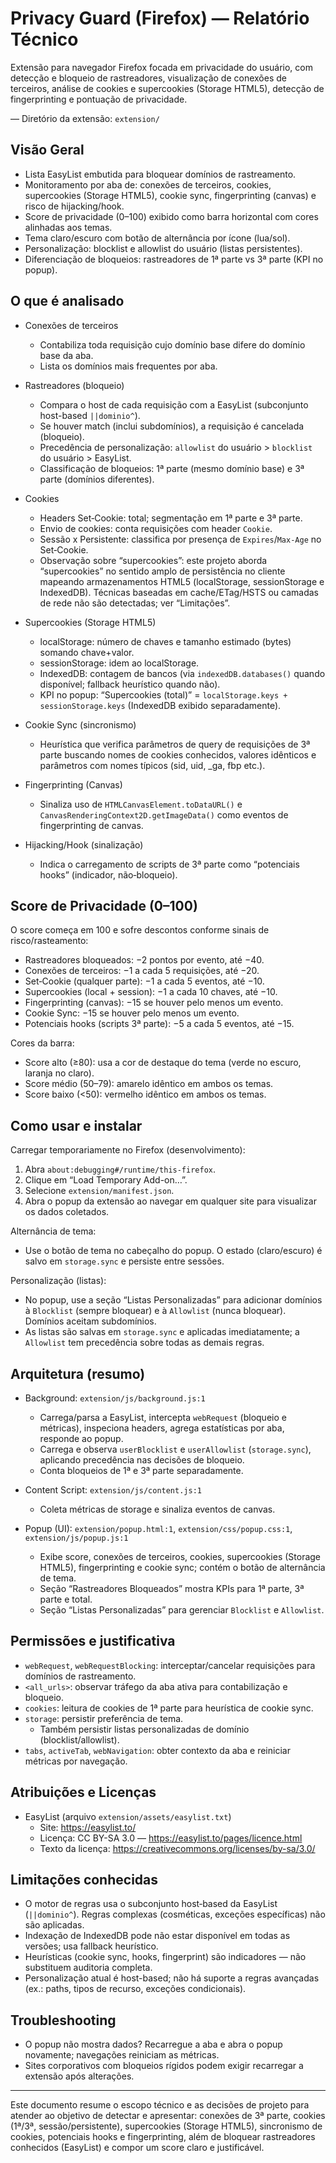 # Privacy Guard (Firefox) — Relatório Técnico

Extensão para navegador Firefox focada em privacidade do usuário, com detecção e bloqueio de rastreadores, visualização de conexões de terceiros, análise de cookies e supercookies (Storage HTML5), detecção de fingerprinting e pontuação de privacidade.

— Diretório da extensão: `extension/`

## Visão Geral

- Lista EasyList embutida para bloquear domínios de rastreamento.
- Monitoramento por aba de: conexões de terceiros, cookies, supercookies (Storage HTML5), cookie sync, fingerprinting (canvas) e risco de hijacking/hook.
- Score de privacidade (0–100) exibido como barra horizontal com cores alinhadas aos temas.
- Tema claro/escuro com botão de alternância por ícone (lua/sol).
- Personalização: blocklist e allowlist do usuário (listas persistentes).
- Diferenciação de bloqueios: rastreadores de 1ª parte vs 3ª parte (KPI no popup).

## O que é analisado

- Conexões de terceiros
  - Contabiliza toda requisição cujo domínio base difere do domínio base da aba.
  - Lista os domínios mais frequentes por aba.

- Rastreadores (bloqueio)
  - Compara o host de cada requisição com a EasyList (subconjunto host-based `||dominio^`).
  - Se houver match (inclui subdomínios), a requisição é cancelada (bloqueio).
  - Precedência de personalização: `allowlist` do usuário > `blocklist` do usuário > EasyList.
  - Classificação de bloqueios: 1ª parte (mesmo domínio base) e 3ª parte (domínios diferentes).

- Cookies
  - Headers Set‑Cookie: total; segmentação em 1ª parte e 3ª parte.
  - Envio de cookies: conta requisições com header `Cookie`.
  - Sessão x Persistente: classifica por presença de `Expires`/`Max-Age` no Set‑Cookie.
  - Observação sobre “supercookies”: este projeto aborda “supercookies” no sentido amplo de persistência no cliente mapeando armazenamentos HTML5 (localStorage, sessionStorage e IndexedDB). Técnicas baseadas em cache/ETag/HSTS ou camadas de rede não são detectadas; ver “Limitações”.

- Supercookies (Storage HTML5)
  - localStorage: número de chaves e tamanho estimado (bytes) somando chave+valor.
  - sessionStorage: idem ao localStorage.
  - IndexedDB: contagem de bancos (via `indexedDB.databases()` quando disponível; fallback heurístico quando não).
  - KPI no popup: “Supercookies (total)” = `localStorage.keys + sessionStorage.keys` (IndexedDB exibido separadamente).

- Cookie Sync (sincronismo)
  - Heurística que verifica parâmetros de query de requisições de 3ª parte buscando nomes de cookies conhecidos, valores idênticos e parâmetros com nomes típicos (sid, uid, _ga, fbp etc.).

- Fingerprinting (Canvas)
  - Sinaliza uso de `HTMLCanvasElement.toDataURL()` e `CanvasRenderingContext2D.getImageData()` como eventos de fingerprinting de canvas.

- Hijacking/Hook (sinalização)
  - Indica o carregamento de scripts de 3ª parte como “potenciais hooks” (indicador, não‑bloqueio).

## Score de Privacidade (0–100)

O score começa em 100 e sofre descontos conforme sinais de risco/rasteamento:

- Rastreadores bloqueados: −2 pontos por evento, até −40.
- Conexões de terceiros: −1 a cada 5 requisições, até −20.
- Set‑Cookie (qualquer parte): −1 a cada 5 eventos, até −10.
- Supercookies (local + session): −1 a cada 10 chaves, até −10.
- Fingerprinting (canvas): −15 se houver pelo menos um evento.
- Cookie Sync: −15 se houver pelo menos um evento.
- Potenciais hooks (scripts 3ª parte): −5 a cada 5 eventos, até −15.

Cores da barra:
- Score alto (≥80): usa a cor de destaque do tema (verde no escuro, laranja no claro).
- Score médio (50–79): amarelo idêntico em ambos os temas.
- Score baixo (<50): vermelho idêntico em ambos os temas.

## Como usar e instalar

Carregar temporariamente no Firefox (desenvolvimento):
1. Abra `about:debugging#/runtime/this-firefox`.
2. Clique em “Load Temporary Add-on…”.
3. Selecione `extension/manifest.json`.
4. Abra o popup da extensão ao navegar em qualquer site para visualizar os dados coletados.

Alternância de tema:
- Use o botão de tema no cabeçalho do popup. O estado (claro/escuro) é salvo em `storage.sync` e persiste entre sessões.

Personalização (listas):
- No popup, use a seção “Listas Personalizadas” para adicionar domínios à `Blocklist` (sempre bloquear) e à `Allowlist` (nunca bloquear). Domínios aceitam subdomínios.
- As listas são salvas em `storage.sync` e aplicadas imediatamente; a `Allowlist` tem precedência sobre todas as demais regras.

## Arquitetura (resumo)

- Background: `extension/js/background.js:1`
  - Carrega/parsa a EasyList, intercepta `webRequest` (bloqueio e métricas), inspeciona headers, agrega estatísticas por aba, responde ao popup.
  - Carrega e observa `userBlocklist` e `userAllowlist` (`storage.sync`), aplicando precedência nas decisões de bloqueio.
  - Conta bloqueios de 1ª e 3ª parte separadamente.

- Content Script: `extension/js/content.js:1`
  - Coleta métricas de storage e sinaliza eventos de canvas.

- Popup (UI): `extension/popup.html:1`, `extension/css/popup.css:1`, `extension/js/popup.js:1`
  - Exibe score, conexões de terceiros, cookies, supercookies (Storage HTML5), fingerprinting e cookie sync; contém o botão de alternância de tema.
  - Seção “Rastreadores Bloqueados” mostra KPIs para 1ª parte, 3ª parte e total.
  - Seção “Listas Personalizadas” para gerenciar `Blocklist` e `Allowlist`.

## Permissões e justificativa

- `webRequest`, `webRequestBlocking`: interceptar/cancelar requisições para domínios de rastreamento.
- `<all_urls>`: observar tráfego da aba ativa para contabilização e bloqueio.
- `cookies`: leitura de cookies de 1ª parte para heurística de cookie sync.
- `storage`: persistir preferência de tema.
  - Também persistir listas personalizadas de domínio (blocklist/allowlist).
- `tabs`, `activeTab`, `webNavigation`: obter contexto da aba e reiniciar métricas por navegação.

## Atribuições e Licenças

- EasyList (arquivo `extension/assets/easylist.txt`)
  - Site: https://easylist.to/
  - Licença: CC BY-SA 3.0 — https://easylist.to/pages/licence.html
  - Texto da licença: https://creativecommons.org/licenses/by-sa/3.0/

## Limitações conhecidas

- O motor de regras usa o subconjunto host‑based da EasyList (`||dominio^`). Regras complexas (cosméticas, exceções específicas) não são aplicadas.
- Indexação de IndexedDB pode não estar disponível em todas as versões; usa fallback heurístico.
- Heurísticas (cookie sync, hooks, fingerprint) são indicadores — não substituem auditoria completa.
- Personalização atual é host-based; não há suporte a regras avançadas (ex.: paths, tipos de recurso, exceções condicionais).

## Troubleshooting

- O popup não mostra dados? Recarregue a aba e abra o popup novamente; navegações reiniciam as métricas.
- Sites corporativos com bloqueios rígidos podem exigir recarregar a extensão após alterações.

---

Este documento resume o escopo técnico e as decisões de projeto para atender ao objetivo de detectar e apresentar: conexões de 3ª parte, cookies (1ª/3ª, sessão/persistente), supercookies (Storage HTML5), sincronismo de cookies, potenciais hooks e fingerprinting, além de bloquear rastreadores conhecidos (EasyList) e compor um score claro e justificável.
